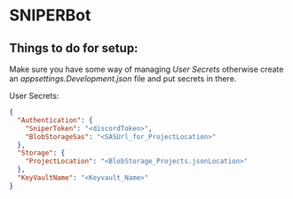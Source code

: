 # SNIPERBot

## Things to do for setup: 
Make sure you have some way of managing *User Secrets* otherwise create an *appsettings.Development.json* file and put secrets in there. 

User Secrets: 
``` json
{
  "Authentication": {
    "SniperToken": "<discordToken>",
    "BlobStorageSas": "<SASUrl_for_ProjectLocation>"
  },
  "Storage": {
    "ProjectLocation": "<BlobStorage_Projects.jsonLocation>"
  },
  "KeyVaultName": "<Keyvault_Name>"
}
```
